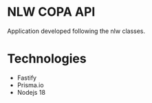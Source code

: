 # NLW COPA API

Application developed following the nlw classes.

# Technologies

-   Fastify
-   Prisma.io
-   Nodejs 18

